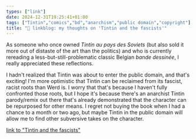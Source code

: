 ```yaml
---
types: ["link"]
date: 2024-12-31T19:25:41+01:00
tags: ["Tintin","comics","bd","anarchism","public domain","copyright"]
title: "🔗 linkblog: my thoughts on 'Tintin and the fascists'"
---
```

As someone who once owned *Tintin au pays des Soviets* (but also sold it more out of distaste of the art than the politics) and who is currently rereading a less-but-still-problematic classic Belgian *bande dessinée*, I really appreciated these reflections.

I hadn't realized that Tintin was about to enter the public domain, and that's exciting! I'm more optimistic that Tintin can be reclaimed from its fascist, racist roots than Werd is. I worry that that's because I haven't fully confronted those roots, but I hope it's because there's an anarchist Tintin parody/remix out there that's already demonstrated that the character can be repurposed for other means. I regret not buying the book when I had a chance to a month or two ago, but maybe Tintin in the public domain will allow me to find other subversive takes on the character.

[link to "Tintin and the fascists"](https://werd.io/2024/tintin-and-the-fascists)
